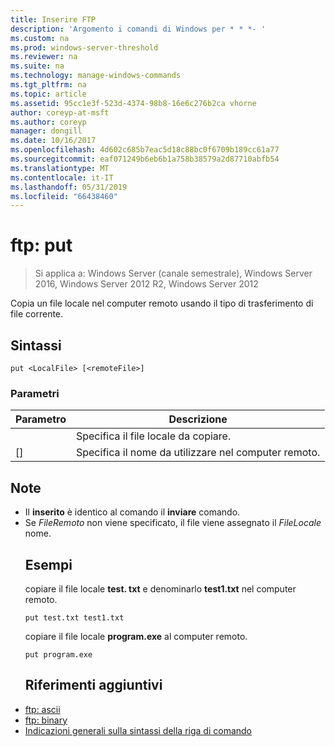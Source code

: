 ```yaml
---
title: Inserire FTP
description: 'Argomento i comandi di Windows per * * *- '
ms.custom: na
ms.prod: windows-server-threshold
ms.reviewer: na
ms.suite: na
ms.technology: manage-windows-commands
ms.tgt_pltfrm: na
ms.topic: article
ms.assetid: 95cc1e3f-523d-4374-98b8-16e6c276b2ca vhorne
author: coreyp-at-msft
ms.author: coreyp
manager: dongill
ms.date: 10/16/2017
ms.openlocfilehash: 4d602c685b7eac5d18c88bc0f6709b189cc61a77
ms.sourcegitcommit: eaf071249b6eb6b1a758b38579a2d87710abfb54
ms.translationtype: MT
ms.contentlocale: it-IT
ms.lasthandoff: 05/31/2019
ms.locfileid: "66438460"
---
```

# <a name="ftp-put"></a>ftp: put

>Si applica a: Windows Server (canale semestrale), Windows Server 2016, Windows Server 2012 R2, Windows Server 2012

Copia un file locale nel computer remoto usando il tipo di trasferimento di file corrente.   
## <a name="syntax"></a>Sintassi  
```  
put <LocalFile> [<remoteFile>]  
```  
### <a name="parameters"></a>Parametri  

|   Parametro    |                    Descrizione                    |
|----------------|---------------------------------------------------|
|  <LocalFile>   |         Specifica il file locale da copiare.         |
| [<remoteFile>] | Specifica il nome da utilizzare nel computer remoto. |

## <a name="remarks"></a>Note  
- Il **inserito** è identico al comando il **inviare** comando.  
- Se *FileRemoto* non viene specificato, il file viene assegnato il *FileLocale* nome.  
  ## <a name="BKMK_Examples"></a>Esempi  
  copiare il file locale **test. txt** e denominarlo **test1.txt** nel computer remoto.  
  ```  
  put test.txt test1.txt  
  ```  
  copiare il file locale **program.exe** al computer remoto.  
  ```  
  put program.exe  
  ```  
  ## <a name="additional-references"></a>Riferimenti aggiuntivi  
- [ftp: ascii](ftp-ascii.md)  
- [ftp: binary](ftp-binary.md)  
- [Indicazioni generali sulla sintassi della riga di comando](command-line-syntax-key.md)  
